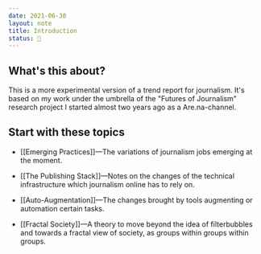 ```yaml
---
date: 2021-06-30
layout: note
title: Introduction
status: 🔮
---
```


## What's this about?
This is a more experimental version of a trend report for journalism. It's based on my work under the umbrella of the "Futures of Journalism" research project I started almost two years ago as a Are.na-channel.


## Start with these topics

- [[Emerging Practices]]—The variations of journalism jobs emerging at the moment.

- [[The Publishing Stack]]—Notes on the changes of the technical infrastructure which journalism online has to rely on.

- [[Auto-Augmentation]]—The changes brought by tools augmenting or automation certain tasks.

- [[Fractal Society]]—A theory to move beyond the idea of filterbubbles and towards a fractal view of society, as groups within groups within groups.